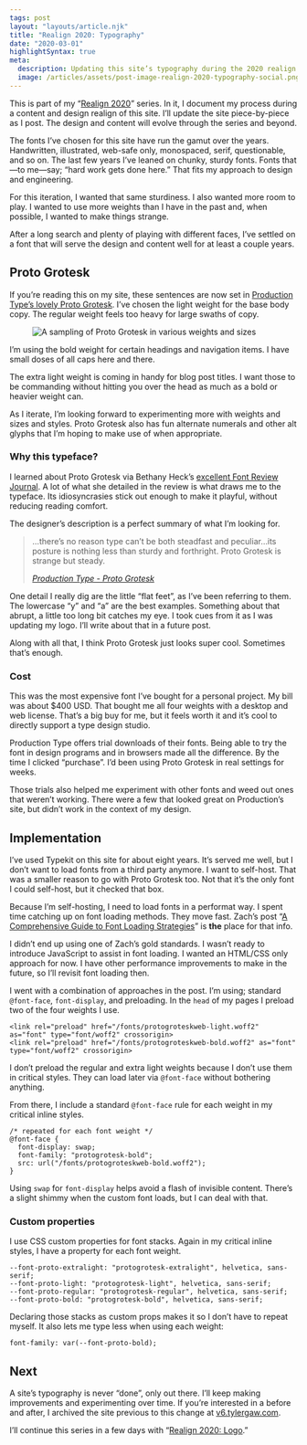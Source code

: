 ```yaml
---
tags: post
layout: "layouts/article.njk"
title: "Realign 2020: Typography"
date: "2020-03-01"
highlightSyntax: true
meta:
  description: Updating this site’s typography during the 2020 realign.
  image: /articles/assets/post-image-realign-2020-typography-social.png
---
```


<p class="entry-intro">
  This is part of my “<a href="https://tylergaw.com/articles/realign-2020"
    >Realign 2020</a
  >” series. In it, I document my process during a content and design realign of
  this site. I’ll update the site piece-by-piece as I post. The design and
  content will evolve through the series and beyond.
</p>

<p>
  The fonts I’ve chosen for this site have run the gamut over the years.
  Handwritten, illustrated, web-safe only, monospaced, serif, questionable, and
  so on. The last few years I’ve leaned on chunky, sturdy fonts. Fonts that—to
  me—say; “hard work gets done here.” That fits my approach to design and
  engineering.
</p>
<p>
  For this iteration, I wanted that same sturdiness. I also wanted more room to
  play. I wanted to use more weights than I have in the past and, when possible,
  I wanted to make things strange.
</p>
<p>
  After a long search and plenty of playing with different faces, I’ve settled
  on a font that will serve the design and content well for at least a couple
  years.
</p>

<h2>
  Proto Grotesk
</h2>
<p>
  If you’re reading this on my site, these sentences are now set in
  <a href="https://www.productiontype.com/family/proto_grotesk"
    >Production Type’s lovely Proto Grotesk</a
  >. I’ve chosen the light weight for the base body copy. The regular weight
  feels too heavy for large swaths of copy.
</p>
<figure>
  <img
    src="https://tylergaw.com/articles/assets/post-image-realign-2020-typography-proto-grotesk.png"
    alt="A sampling of Proto Grotesk in various weights and sizes"
  />
</figure>
<p>
  I’m using the bold weight for certain headings and navigation items. I have
  small doses of all caps here and there.
</p>
<p>
  The extra light weight is coming in handy for blog post titles. I want those
  to be commanding without hitting you over the head as much as a bold or
  heavier weight can.
</p>

<p>
  As I iterate, I’m looking forward to experimenting more with weights and sizes
  and styles. Proto Grotesk also has fun alternate numerals and other alt glyphs
  that I’m hoping to make use of when appropriate.
</p>

<h3>
  Why this typeface?
</h3>
<p>
  I learned about Proto Grotesk via Bethany Heck’s
  <a href="https://fontreviewjournal.com/proto-grotesk/"
    >excellent Font Review Journal</a
  >. A lot of what she detailed in the review is what draws me to the typeface.
  Its idiosyncrasies stick out enough to make it playful, without reducing
  reading comfort.
</p>
<p>
  The designer’s description is a perfect summary of what I’m looking for.
</p>

<blockquote>
  <p>
    …there’s no reason type can’t be both steadfast and peculiar…its posture is
    nothing less than sturdy and forthright. Proto Grotesk is strange but
    steady.
  </p>
  <cite>
    <a href="https://www.productiontype.com/family/proto_grotesk"
      >Production Type - Proto Grotesk</a
    >
  </cite>
</blockquote>

<p>
  One detail I really dig are the little “flat feet”, as I’ve been referring to
  them. The lowercase “y” and “a” are the best examples. Something about that
  abrupt, a little too long bit catches my eye. I took cues from it as I was
  updating my logo. I’ll write about that in a future post.
</p>

<p>
  Along with all that, I think Proto Grotesk just looks super cool. Sometimes
  that’s enough.
</p>

<h3>
  Cost
</h3>
<p>
  This was the most expensive font I’ve bought for a personal project. My bill
  was about $400 USD. That bought me all four weights with a desktop and web
  license. That’s a big buy for me, but it feels worth it and it’s cool to
  directly support a type design studio.
</p>
<p>
  Production Type offers trial downloads of their fonts. Being able to try the
  font in design programs and in browsers made all the difference. By the time I
  clicked “purchase”. I’d been using Proto Grotesk in real settings for weeks.
</p>
<p>
  Those trials also helped me experiment with other fonts and weed out ones that
  weren’t working. There were a few that looked great on Production’s site, but
  didn’t work in the context of my design.
</p>

<h2>
  Implementation
</h2>
<p>
  I’ve used Typekit on this site for about eight years. It’s served me well, but
  I don’t want to load fonts from a third party anymore. I want to self-host.
  That was a smaller reason to go with Proto Grotesk too. Not that it’s the only
  font I could self-host, but it checked that box.
</p>
<p>
  Because I’m self-hosting, I need to load fonts in a performat way. I spent
  time catching up on font loading methods. They move fast. Zach’s post “<a
    href="https://www.zachleat.com/web/comprehensive-webfonts/"
    >A Comprehensive Guide to Font Loading Strategies</a
  >” is <strong>the</strong> place for that info.
</p>
<p>
  I didn’t end up using one of Zach’s gold standards. I wasn’t ready to
  introduce JavaScript to assist in font loading. I wanted an HTML/CSS only
  approach for now. I have other performance improvements to make in the future,
  so I’ll revisit font loading then.
</p>
<p>
  I went with a combination of approaches in the post. I’m using; standard
  <code>@font-face</code>, <code>font-display</code>, and preloading. In the
  <code>head</code> of my pages I preload two of the four weights I use.
</p>

<pre><code class="language-html">&lt;link rel="preload" href="/fonts/protogroteskweb-light.woff2" as="font" type="font/woff2" crossorigin&gt;
&lt;link rel="preload" href="/fonts/protogroteskweb-bold.woff2" as="font" type="font/woff2" crossorigin&gt;
</code></pre>

<p>
  I don’t preload the regular and extra light weights because I don’t use them
  in critical styles. They can load later via <code>@font-face</code> without
  bothering anything.
</p>

<p>
  From there, I include a standard <code>@font-face</code> rule for each weight
  in my critical inline styles.
</p>

<pre><code class="language-css">/* repeated for each font weight */
@font-face {
  font-display: swap;
  font-family: "protogrotesk-bold";
  src: url("/fonts/protogroteskweb-bold.woff2");
}</code></pre>

<p>
  Using <code>swap</code> for <code>font-display</code> helps avoid a flash of
  invisible content. There’s a slight shimmy when the custom font loads, but I
  can deal with that.
</p>

<h3>Custom properties</h3>
<p>
  I use CSS custom properties for font stacks. Again in my critical inline
  styles, I have a property for each font weight.
</p>

<pre><code class="language-css">--font-proto-extralight: "protogrotesk-extralight", helvetica, sans-serif;
--font-proto-light: "protogrotesk-light", helvetica, sans-serif;
--font-proto-regular: "protogrotesk-regular", helvetica, sans-serif;
--font-proto-bold: "protogrotesk-bold", helvetica, sans-serif;</code></pre>

<p>
  Declaring those stacks as custom props makes it so I don’t have to repeat
  myself. It also lets me type less when using each weight:
</p>
<pre><code class="language-css">font-family: var(--font-proto-bold);</code></pre>

<h2>Next</h2>
<p>
  A site’s typography is never “done”, only out there. I’ll keep making
  improvements and experimenting over time. If you’re interested in a before and
  after, I archived the site previous to this change at
  <a href="https://v6.tylergaw.com">v6.tylergaw.com</a>.
</p>
<p>
  I’ll continue this series in a few days with “<a
    href="https://tylergaw.com/articles/realign-2020-logo"
    >Realign 2020: Logo</a
  >.”
</p>

